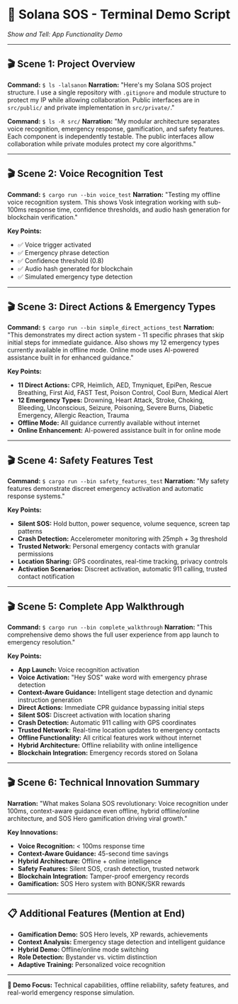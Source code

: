 # 🚨 Solana SOS - Terminal Demo Script

*Show and Tell: App Functionality Demo*

---

## 🎬 **Scene 1: Project Overview**
**Command:** `$ ls -lalsanon`
**Narration:** "Here's my Solana SOS project structure. I use a single repository with `.gitignore` and module structure to protect my IP while allowing collaboration. Public interfaces are in `src/public/` and private implementation in `src/private/`."

**Command:** `$ ls -R src/`
**Narration:** "My modular architecture separates voice recognition, emergency response, gamification, and safety features. Each component is independently testable. The public interfaces allow collaboration while private modules protect my core algorithms."

---

## 🎬 **Scene 2: Voice Recognition Test**
**Command:** `$ cargo run --bin voice_test`
**Narration:** "Testing my offline voice recognition system. This shows Vosk integration working with sub-100ms response time, confidence thresholds, and audio hash generation for blockchain verification."

**Key Points:**
- ✅ Voice trigger activated
- ✅ Emergency phrase detection
- ✅ Confidence threshold (0.8)
- ✅ Audio hash generated for blockchain
- ✅ Simulated emergency type detection

---

## 🎬 **Scene 3: Direct Actions & Emergency Types**
**Command:** `$ cargo run --bin simple_direct_actions_test`
**Narration:** "This demonstrates my direct action system - 11 specific phrases that skip initial steps for immediate guidance. Also shows my 12 emergency types currently available in offline mode. Online mode uses AI-powered assistance built in for enhanced guidance."

**Key Points:**
- **11 Direct Actions:** CPR, Heimlich, AED, Tmyniquet, EpiPen, Rescue Breathing, First Aid, FAST Test, Poison Control, Cool Burn, Medical Alert
- **12 Emergency Types:** Drowning, Heart Attack, Stroke, Choking, Bleeding, Unconscious, Seizure, Poisoning, Severe Burns, Diabetic Emergency, Allergic Reaction, Trauma
- **Offline Mode:** All guidance currently available without internet
- **Online Enhancement:** AI-powered assistance built in for online mode

---

## 🎬 **Scene 4: Safety Features Test**
**Command:** `$ cargo run --bin safety_features_test`
**Narration:** "My safety features demonstrate discreet emergency activation and automatic response systems."

**Key Points:**
- **Silent SOS:** Hold button, power sequence, volume sequence, screen tap patterns
- **Crash Detection:** Accelerometer monitoring with 25mph + 3g threshold
- **Trusted Network:** Personal emergency contacts with granular permissions
- **Location Sharing:** GPS coordinates, real-time tracking, privacy controls
- **Activation Scenarios:** Discreet activation, automatic 911 calling, trusted contact notification

---

## 🎬 **Scene 5: Complete App Walkthrough**
**Command:** `$ cargo run --bin complete_walkthrough`
**Narration:** "This comprehensive demo shows the full user experience from app launch to emergency resolution."

**Key Points:**
- **App Launch:** Voice recognition activation
- **Voice Activation:** "Hey SOS" wake word with emergency phrase detection
- **Context-Aware Guidance:** Intelligent stage detection and dynamic instruction generation
- **Direct Actions:** Immediate CPR guidance bypassing initial steps
- **Silent SOS:** Discreet activation with location sharing
- **Crash Detection:** Automatic 911 calling with GPS coordinates
- **Trusted Network:** Real-time location updates to emergency contacts
- **Offline Functionality:** All critical features work without internet
- **Hybrid Architecture:** Offline reliability with online intelligence
- **Blockchain Integration:** Emergency records stored on Solana

---

## 🎬 **Scene 6: Technical Innovation Summary**
**Narration:** "What makes Solana SOS revolutionary: Voice recognition under 100ms, context-aware guidance even offline, hybrid offline/online architecture, and SOS Hero gamification driving viral growth."

**Key Innovations:**
- **Voice Recognition:** < 100ms response time
- **Context-Aware Guidance:** 45-second time savings
- **Hybrid Architecture:** Offline + online intelligence
- **Safety Features:** Silent SOS, crash detection, trusted network
- **Blockchain Integration:** Tamper-proof emergency records
- **Gamification:** SOS Hero system with BONK/SKR rewards

---

## 📋 **Additional Features (Mention at End)**
- **Gamification Demo:** SOS Hero levels, XP rewards, achievements
- **Context Analysis:** Emergency stage detection and intelligent guidance
- **Hybrid Demo:** Offline/online mode switching
- **Role Detection:** Bystander vs. victim distinction
- **Adaptive Training:** Personalized voice recognition

---

**🎯 Demo Focus:** Technical capabilities, offline reliability, safety features, and real-world emergency response simulation. 